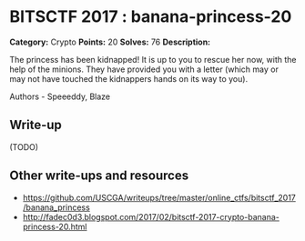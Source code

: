 # BITSCTF 2017 : banana-princess-20

**Category:** Crypto
**Points:** 20
**Solves:** 76
**Description:**

The princess has been kidnapped! It is up to you to rescue her now, with the help of the minions. They have provided you with a letter (which may or may not have touched the kidnappers hands on its way to you).

Authors - Speeeddy, Blaze


## Write-up

(TODO)

## Other write-ups and resources

* https://github.com/USCGA/writeups/tree/master/online_ctfs/bitsctf_2017/banana_princess
* http://fadec0d3.blogspot.com/2017/02/bitsctf-2017-crypto-banana-princess-20.html
